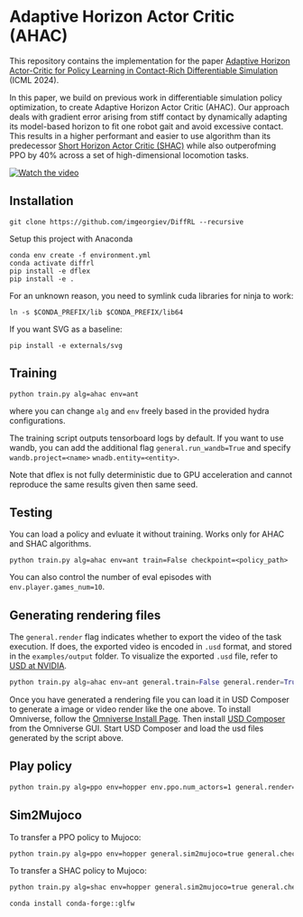 # Adaptive Horizon Actor Critic (AHAC)

This repository contains the implementation for the paper [Adaptive Horizon Actor-Critic for Policy Learning in Contact-Rich Differentiable Simulation](https://adaptive-horizon-actor-critic.github.io/) (ICML 2024).

In this paper, we build on previous work in differentiable simulation policy optimization, to create Adaptive Horizon Actor Critic (AHAC). Our approach deals with gradient error arising from stiff contact by dynamically adapting its model-based horizon to fit one robot gait and avoid excessive contact. This results in a higher performant and easier to use algorithm than its predecessor [Short Horizon Actor Critic (SHAC)](https://short-horizon-actor-critic.github.io/) while also outperofming PPO by 40% across a set of high-dimensional locomotion tasks.

[![Watch the video](figures/envs.png)](https://adaptive-horizon-actor-critic.github.io/media/all_envs_trimmed.mp4)

## Installation

 `git clone https://github.com/imgeorgiev/DiffRL --recursive`


Setup this project with Anaconda
```
conda env create -f environment.yml
conda activate diffrl
pip install -e dflex
pip install -e .
```

For an unknown reason, you need to symlink cuda libraries for ninja to work:
```
ln -s $CONDA_PREFIX/lib $CONDA_PREFIX/lib64
```

If you want SVG as a baseline:

```
pip install -e externals/svg
```

## Training

```
python train.py alg=ahac env=ant
```

where you can change `alg` and `env` freely based in the provided hydra configurations.

The training script outputs tensorboard logs by default. If you want to use wandb, you can add the additional flag `general.run_wandb=True` and specify `wandb.project=<name>` `wnadb.entity=<entity>`.

Note that dflex is not fully deterministic due to GPU acceleration and cannot reproduce the same results given then same seed.


## Testing

You can load a policy and evluate it without training. Works only for AHAC and SHAC algorithms.

```
python train.py alg=ahac env=ant train=False checkpoint=<policy_path>
```

You can also control the number of eval episodes with `env.player.games_num=10`.

## Generating rendering files

The `general.render` flag indicates whether to export the video of the task execution. If does, the exported video is encoded in `.usd` format, and stored in the `examples/output` folder. To visualize the exported `.usd` file, refer to [USD at NVIDIA](https://developer.nvidia.com/usd).

```python
python train.py alg=ahac env=ant general.train=False general.render=True general.checkpoint=<policy_path> env.config.stochastic_init=False env.player.games_num=1 env.player.num_actors=1 env.config.num_envs=1 alg.eval_runs=1
```

Once you have generated a rendering file you can load it in USD Composer to generate a image or video render like the one above. To install Omniverse, follow the [Omniverse Install Page](https://www.nvidia.com/en-us/omniverse/download/). Then install [USD Composer](https://www.nvidia.com/en-us/omniverse/apps/create/) from the Omniverse GUI. Start USD Composer and load the usd files generated by the script above.

 
## Play policy
```bash
python train.py alg=ppo env=hopper env.ppo.num_actors=1 general.render=true general.train=false general.checkpoint=/home/dyuman/Documents/ETH/DiffRL/scripts/runs/df_hopper_ppo_22-20-01-13/nn/df_hopper_ppo.pth
```

## Sim2Mujoco
To transfer a PPO policy to Mujoco:
```bash
python train.py alg=ppo env=hopper general.sim2mujoco=true general.checkpoint=/home/dyuman/Documents/ETH/DiffRL/scripts/outputs/2025-07-23/15-21-38/logs/df_hopper_ppo_23-15-21-39/nn/df_hopper_ppo.pth env.mujoco.config.num_games=30 env.mujoco.config.render=true
```

To transfer a SHAC policy to Mujoco:
```bash
python train.py alg=shac env=hopper general.sim2mujoco=true general.checkpoint=/home/dyuman/Documents/ETH/DiffRL/scripts/outputs/2025-07-23/23-02-07/logs/best_policy.pt env.mujoco.config.num_games=100
```

```bash
conda install conda-forge::glfw 
```